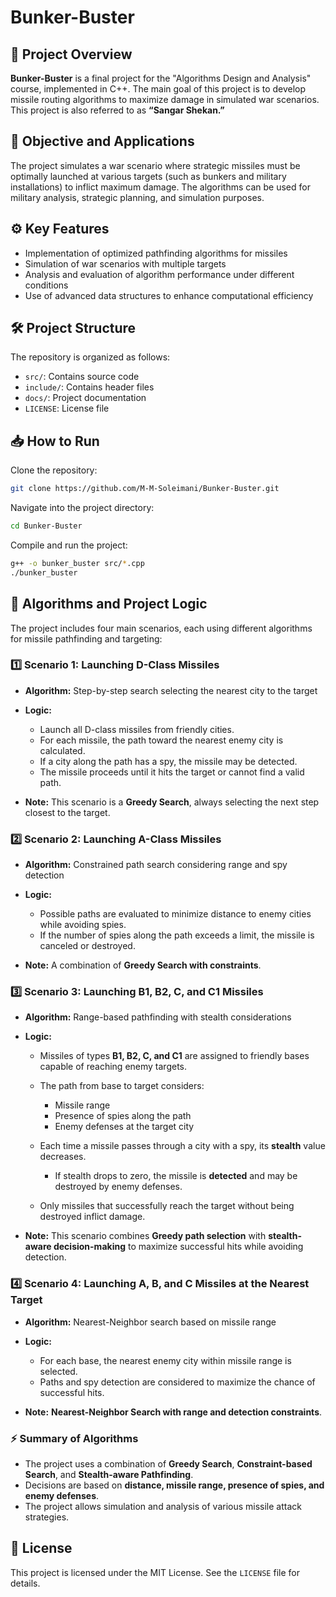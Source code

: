 # Bunker-Buster

## 📌 Project Overview

**Bunker-Buster** is a final project for the "Algorithms Design and Analysis" course, implemented in C++. The main goal of this project is to develop missile routing algorithms to maximize damage in simulated war scenarios. This project is also referred to as **“Sangar Shekan.”**

## 🧠 Objective and Applications

The project simulates a war scenario where strategic missiles must be optimally launched at various targets (such as bunkers and military installations) to inflict maximum damage. The algorithms can be used for military analysis, strategic planning, and simulation purposes.

## ⚙️ Key Features

* Implementation of optimized pathfinding algorithms for missiles
* Simulation of war scenarios with multiple targets
* Analysis and evaluation of algorithm performance under different conditions
* Use of advanced data structures to enhance computational efficiency

## 🛠️ Project Structure

The repository is organized as follows:

* `src/`: Contains source code
* `include/`: Contains header files
* `docs/`: Project documentation
* `LICENSE`: License file

## 📥 How to Run

Clone the repository:

```bash
git clone https://github.com/M-M-Soleimani/Bunker-Buster.git
```

Navigate into the project directory:

```bash
cd Bunker-Buster
```

Compile and run the project:

```bash
g++ -o bunker_buster src/*.cpp
./bunker_buster
```

## 🧩 Algorithms and Project Logic

The project includes four main scenarios, each using different algorithms for missile pathfinding and targeting:

### 1️⃣ Scenario 1: Launching D-Class Missiles

* **Algorithm:** Step-by-step search selecting the nearest city to the target
* **Logic:**

  * Launch all D-class missiles from friendly cities.
  * For each missile, the path toward the nearest enemy city is calculated.
  * If a city along the path has a spy, the missile may be detected.
  * The missile proceeds until it hits the target or cannot find a valid path.
* **Note:** This scenario is a **Greedy Search**, always selecting the next step closest to the target.

### 2️⃣ Scenario 2: Launching A-Class Missiles

* **Algorithm:** Constrained path search considering range and spy detection
* **Logic:**

  * Possible paths are evaluated to minimize distance to enemy cities while avoiding spies.
  * If the number of spies along the path exceeds a limit, the missile is canceled or destroyed.
* **Note:** A combination of **Greedy Search with constraints**.

### 3️⃣ Scenario 3: Launching B1, B2, C, and C1 Missiles

* **Algorithm:** Range-based pathfinding with stealth considerations
* **Logic:**

  * Missiles of types **B1, B2, C, and C1** are assigned to friendly bases capable of reaching enemy targets.
  * The path from base to target considers:

    * Missile range
    * Presence of spies along the path
    * Enemy defenses at the target city
  * Each time a missile passes through a city with a spy, its **stealth** value decreases.

    * If stealth drops to zero, the missile is **detected** and may be destroyed by enemy defenses.
  * Only missiles that successfully reach the target without being destroyed inflict damage.
* **Note:** This scenario combines **Greedy path selection** with **stealth-aware decision-making** to maximize successful hits while avoiding detection.

### 4️⃣ Scenario 4: Launching A, B, and C Missiles at the Nearest Target

* **Algorithm:** Nearest-Neighbor search based on missile range
* **Logic:**

  * For each base, the nearest enemy city within missile range is selected.
  * Paths and spy detection are considered to maximize the chance of successful hits.
* **Note:** **Nearest-Neighbor Search with range and detection constraints**.

### ⚡ Summary of Algorithms

* The project uses a combination of **Greedy Search**, **Constraint-based Search**, and **Stealth-aware Pathfinding**.
* Decisions are based on **distance, missile range, presence of spies, and enemy defenses**.
* The project allows simulation and analysis of various missile attack strategies.

## 📄 License

This project is licensed under the MIT License. See the `LICENSE` file for details.
